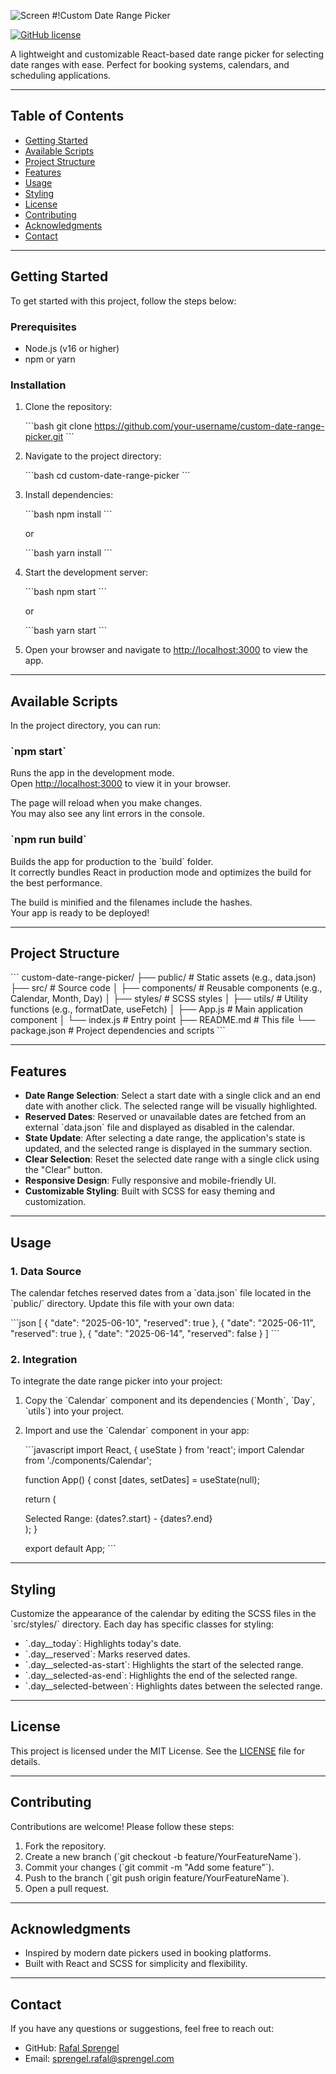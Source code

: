
![Screen](https://github.com/user-attachments/assets/d48ede88-0836-4c5a-93b8-baee275e1101)
#!Custom Date Range Picker

[![GitHub license](https://img.shields.io/badge/license-MIT-blue.svg)](https://github.com/your-username/custom-date-range-picker/blob/main/LICENSE) 

A lightweight and customizable React-based date range picker for selecting date ranges with ease. Perfect for booking systems, calendars, and scheduling applications.

---

## Table of Contents

- [Getting Started](#getting-started)
- [Available Scripts](#available-scripts)
- [Project Structure](#project-structure)
- [Features](#features)
- [Usage](#usage)
- [Styling](#styling)
- [License](#license)
- [Contributing](#contributing)
- [Acknowledgments](#acknowledgments)
- [Contact](#contact)

---

## Getting Started

To get started with this project, follow the steps below:

### Prerequisites

- Node.js (v16 or higher)
- npm or yarn

### Installation

1. Clone the repository:

   \`\`\`bash
   git clone https://github.com/your-username/custom-date-range-picker.git 
   \`\`\`

2. Navigate to the project directory:

   \`\`\`bash
   cd custom-date-range-picker
   \`\`\`

3. Install dependencies:

   \`\`\`bash
   npm install
   \`\`\`

   or

   \`\`\`bash
   yarn install
   \`\`\`

4. Start the development server:

   \`\`\`bash
   npm start
   \`\`\`

   or

   \`\`\`bash
   yarn start
   \`\`\`

5. Open your browser and navigate to [http://localhost:3000](http://localhost:3000) to view the app.

---

## Available Scripts

In the project directory, you can run:

### \`npm start\`

Runs the app in the development mode.\
Open [http://localhost:3000](http://localhost:3000) to view it in your browser.

The page will reload when you make changes.\
You may also see any lint errors in the console.

### \`npm run build\`

Builds the app for production to the \`build\` folder.\
It correctly bundles React in production mode and optimizes the build for the best performance.

The build is minified and the filenames include the hashes.\
Your app is ready to be deployed!

---

## Project Structure

\`\`\`
custom-date-range-picker/
├── public/                  # Static assets (e.g., data.json)
├── src/                     # Source code
│   ├── components/          # Reusable components (e.g., Calendar, Month, Day)
│   ├── styles/              # SCSS styles
│   ├── utils/               # Utility functions (e.g., formatDate, useFetch)
│   ├── App.js               # Main application component
│   └── index.js             # Entry point
├── README.md                # This file
└── package.json             # Project dependencies and scripts
\`\`\`

---

## Features

- **Date Range Selection**: Select a start date with a single click and an end date with another click. The selected range will be visually highlighted.
- **Reserved Dates**: Reserved or unavailable dates are fetched from an external \`data.json\` file and displayed as disabled in the calendar.
- **State Update**: After selecting a date range, the application's state is updated, and the selected range is displayed in the summary section.
- **Clear Selection**: Reset the selected date range with a single click using the "Clear" button.
- **Responsive Design**: Fully responsive and mobile-friendly UI.
- **Customizable Styling**: Built with SCSS for easy theming and customization.

---

## Usage

### 1. **Data Source**

The calendar fetches reserved dates from a \`data.json\` file located in the \`public/\` directory. Update this file with your own data:

\`\`\`json
[
  { "date": "2025-06-10", "reserved": true },
  { "date": "2025-06-11", "reserved": true },
  { "date": "2025-06-14", "reserved": false }
]
\`\`\`

### 2. **Integration**

To integrate the date range picker into your project:

1. Copy the \`Calendar\` component and its dependencies (\`Month\`, \`Day\`, \`utils\`) into your project.
2. Import and use the \`Calendar\` component in your app:

   \`\`\`javascript
   import React, { useState } from 'react';
   import Calendar from './components/Calendar';

   function App() {
     const [dates, setDates] = useState(null);

     return (
       <div>
         <Calendar dbDates={[]} setDates={setDates} />
         <div>
           Selected Range: {dates?.start} - {dates?.end}
         </div>
       </div>
     );
   }

   export default App;
   \`\`\`

---

## Styling

Customize the appearance of the calendar by editing the SCSS files in the \`src/styles/\` directory. Each day has specific classes for styling:

- \`.day__today\`: Highlights today's date.
- \`.day__reserved\`: Marks reserved dates.
- \`.day__selected-as-start\`: Highlights the start of the selected range.
- \`.day__selected-as-end\`: Highlights the end of the selected range.
- \`.day__selected-between\`: Highlights dates between the selected range.

---

## License

This project is licensed under the MIT License. See the [LICENSE](LICENSE) file for details.

---

## Contributing

Contributions are welcome! Please follow these steps:

1. Fork the repository.
2. Create a new branch (\`git checkout -b feature/YourFeatureName\`).
3. Commit your changes (\`git commit -m "Add some feature"\`).
4. Push to the branch (\`git push origin feature/YourFeatureName\`).
5. Open a pull request.

---

## Acknowledgments

- Inspired by modern date pickers used in booking platforms.
- Built with React and SCSS for simplicity and flexibility.

---

## Contact

If you have any questions or suggestions, feel free to reach out:

- GitHub: [Rafal Sprengel](https://github.com/RafalSprengel) 
- Email: sprengel.rafal@sprengel.com
